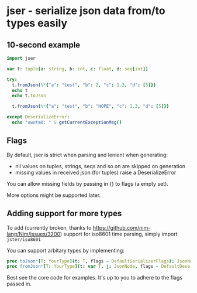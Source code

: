 # jser - serialize json data from/to types easily

## 10-second example

```nim
import jser

var t: tuple[a: string, b: int, c: float, d: seq[int]]

try:
  t.fromJson(%*{"a": "test", "b": 2, "c": 1.3, "d": [5]})
  echo t
  echo t.toJson

  t.fromJson(%*{"a": "test", "b": "NOPE", "c": 1.3, "d": [5]})

except DeserializeError:
  echo "uwotm8: " & getCurrentExceptionMsg()
```

## Flags

By default, jser is strict when parsing and lenient when generating:

* nil values on tuples, strings, seqs and so on are skipped on generation
* missing values in received json (for tuples) raise a DeserializeError

You can allow missing fields by passing in {} to flags (a empty set).

More options might be supported later.

## Adding support for more types

To add (currently broken, thanks to https://github.com/nim-lang/Nim/issues/3200)
support for iso8601 time parsing, simply import `jster/iso8601`

You can support arbitary types by implementing:

```nim
proc toJson*[T: YourType](t: T, flags = DefaultSerializerFlags): JsonNode
proc fromJson*[T: YourType](t: var T, j: JsonNode, flags = DefaultDeserializerFlags): void
```

Best see the core code for examples.
It's up to you to adhere to the flags passed in.